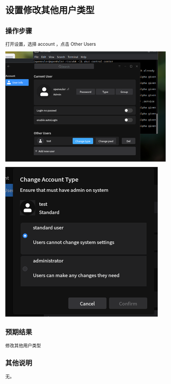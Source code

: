 # 设置修改其他用户类型
## 操作步骤
打开设置，选择 account ，点击 Other Users

![设置修改其他用户类型-1](./img/设置修改其他用户类型-1.png)

![设置修改其他用户类型-2](./img/设置修改其他用户类型-2.png)


## 预期结果

修改其他用户类型



## 其他说明

无。
